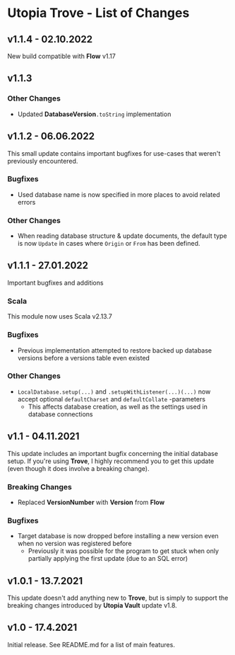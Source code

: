 # Utopia Trove - List of Changes

## v1.1.4 - 02.10.2022
New build compatible with **Flow** v1.17

## v1.1.3
### Other Changes
- Updated **DatabaseVersion**`.toString` implementation

## v1.1.2 - 06.06.2022
This small update contains important bugfixes for use-cases that weren't previously encountered.
### Bugfixes
- Used database name is now specified in more places to avoid related errors
### Other Changes
- When reading database structure & update documents, the default type is now `Update` in cases where 
  `Origin` or `From` has been defined.

## v1.1.1 - 27.01.2022
Important bugfixes and additions
### Scala
This module now uses Scala v2.13.7
### Bugfixes
- Previous implementation attempted to restore backed up database versions before a versions table even existed
### Other Changes
- `LocalDatabase.setup(...)` and `.setupWithListener(...)(...)` now accept optional `defaultCharset` and 
  `defaultCollate` -parameters
  - This affects database creation, as well as the settings used in database connections

## v1.1 - 04.11.2021
This update includes an important bugfix concerning the initial database setup. 
If you're using **Trove**, I highly recommend you to get this update (even though it does involve a breaking change).
### Breaking Changes
- Replaced **VersionNumber** with **Version** from **Flow**
### Bugfixes
- Target database is now dropped before installing a new version even when no version was registered before
  - Previously it was possible for the program to get stuck when only partially applying the first update 
    (due to an SQL error)

## v1.0.1 - 13.7.2021
This update doesn't add anything new to **Trove**, but is simply to support the breaking 
changes introduced by **Utopia Vault** update v1.8.

## v1.0 - 17.4.2021
Initial release. See README.md for a list of main features.
